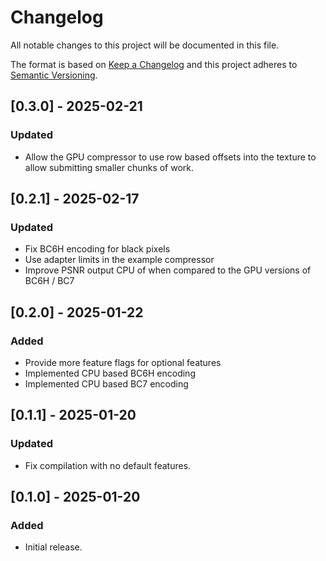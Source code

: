 # Changelog

All notable changes to this project will be documented in this file.

The format is based on [Keep a Changelog](http://keepachangelog.com/en/1.0.0/)
and this project adheres to [Semantic Versioning](https://semver.org/spec/v2.0.0.html).

## [0.3.0] - 2025-02-21

### Updated

- Allow the GPU compressor to use row based offsets into the texture to
  allow submitting smaller chunks of work.

## [0.2.1] - 2025-02-17

### Updated

- Fix BC6H encoding for black pixels
- Use adapter limits in the example compressor
- Improve PSNR output CPU of when compared to the GPU versions of BC6H / BC7

## [0.2.0] - 2025-01-22

### Added

- Provide more feature flags for optional features
- Implemented CPU based BC6H encoding
- Implemented CPU based BC7 encoding

## [0.1.1] - 2025-01-20

### Updated

- Fix compilation with no default features.

## [0.1.0] - 2025-01-20

### Added

- Initial release.

